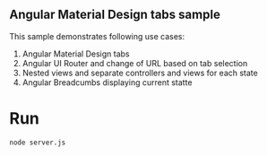 ## Angular Material Design tabs sample
This sample demonstrates following use cases:
 
1. Angular Material Design tabs
2. Angular UI Router and change of URL based on tab selection
3. Nested views and separate controllers and views for each state
4. Angular Breadcumbs displaying current statte

# Run
`node server.js`